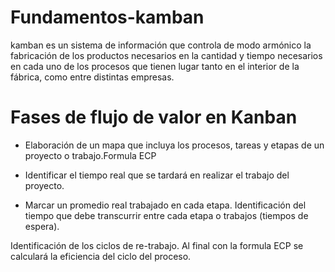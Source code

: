 # Fundamentos-kamban
kamban es un sistema de información que controla de modo armónico la fabricación de los productos necesarios en la cantidad y tiempo necesarios en cada uno de los procesos que tienen lugar tanto en el interior de la fábrica, como entre distintas empresas.

# Fases de flujo de valor en Kanban
* Elaboración de un mapa que incluya los procesos, tareas y etapas de un proyecto o trabajo.Formula ECP 

* Identificar el tiempo real que se tardará en realizar el trabajo del proyecto.

* Marcar un promedio real trabajado en cada etapa.
Identificación del tiempo que debe transcurrir entre cada etapa o trabajos (tiempos de espera).

Identificación de los ciclos de re-trabajo.
Al final con la formula ECP se calculará la eficiencia del ciclo del proceso.
